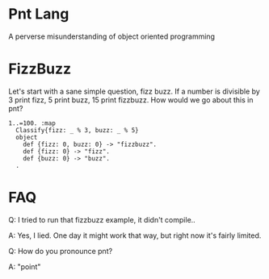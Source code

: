 # Pnt Lang

A perverse misunderstanding of object oriented programming

# FizzBuzz

Let's start with a sane simple question, fizz buzz. If a number is divisible by 3 print fizz, 5 print buzz, 15 print fizzbuzz. How would we go about this in pnt?

```
1..=100. :map
  Classify{fizz: _ % 3, buzz: _ % 5}
  object
    def {fizz: 0, buzz: 0} -> "fizzbuzz".
    def {fizz: 0} -> "fizz".
    def {buzz: 0} -> "buzz".
  .
```

# FAQ

Q: I tried to run that fizzbuzz example, it didn't compile..

A: Yes, I lied. One day it might work that way, but right now it's fairly limited.

Q: How do you pronounce pnt?

A: "point"
